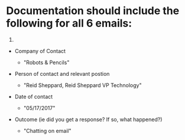 
# Documentation should include the following for all 6 emails:
1. 
* Company of Contact
  * "Robots & Pencils"

* Person of contact and relevant postion 
  * "Reid Sheppard, Reid Sheppard	VP Technology"

* Date of contact
  * "05/17/2017"

* Outcome (ie did you get a response? If so, what happened?)


  *  "Chatting on email"


